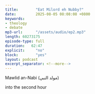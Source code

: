 ```yaml
---
title:        "Eat Milord eh Nubby?"
date:         2025-08-05 08:08:08 +0800
keywords:
- theology
- debate
mp3-url:      "/assets/audio/ep2.mp3"
length: 60273175
episode-type: full
duration:   62:47
explicit:     "no"
block:        "yes" 
layout: podcast
excerpt_separator: <!--more-->
---
```

Mawlid an-Nabi (مولد النبي)
<!--more-->

into the second hour
